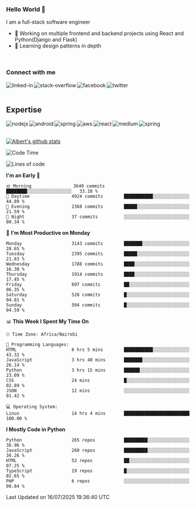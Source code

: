 

### Hello World 👋
I am a full-stack software engineer
- 🔭 Working on multiple frontend and backend projects using React and Python(Django and Flask)
- 🌱 Learning design patterns in depth

<br>

### Connect with me

[<img align="left" alt="linked-in" src="https://img.shields.io/badge/linkedin-%230077B5.svg?&style=for-the-badge&logo=linkedin&logoColor=white" />](https://www.linkedin.com/in/albert-byrone/)

<!-- [<img align="left" alt="medium" src="https://img.shields.io/badge/medium-%2312100E.svg?&style=for-the-badge&logo=medium&logoColor=white" />](https://56faisal.medium.com/) -->

[<img align="left" alt="stack-overflow" src="https://img.shields.io/badge/stack%20overflow-FE7A16?logo=stack-overflow&logoColor=white&style=for-the-badge" />](https://stackoverflow.com/users/11916317/albert-byrone)

[<img align="left" alt="facebook" src="https://img.shields.io/badge/facebook-%231877F2.svg?&style=for-the-badge&logo=facebook&logoColor=white" />](https://web.facebook.com/albert.byrone.1/)

[<img align="left" alt="twitter" src="https://img.shields.io/badge/twitter-%231DA1F2.svg?&style=for-the-badge&logo=twitter&logoColor=white" />](https://twitter.com/byrone_albert)

<br>

<br>

## Expertise
<img align="left" alt="nodejs" src="https://img.shields.io/badge/python%20-%2343853D.svg?&style=for-the-badge&logo=node.js&logoColor=white" />
<img align="left" alt="android" src="https://img.shields.io/badge/Flask-3DDC84?logo=android&logoColor=white&style=for-the-badge" />
<img align="left" alt="spring" src="https://img.shields.io/badge/drf%20-%236DB33F.svg?&style=for-the-badge&logo=spring&logoColor=white" />
<img align="left" alt="aws" src="https://img.shields.io/badge/django%20AWS-%23232F3E?logo=amazon-aws&logoColor=white&style=for-the-badge" />
<img align="left" alt="react" src="https://img.shields.io/badge/react%20-%2320232a.svg?&style=for-the-badge&logo=react&logoColor=%2361DAFB" />
<img align="left" alt="medium" src="https://img.shields.io/badge/Angular-%23316192.svg?&style=for-the-badge&logo=postgresql&logoColor=white" />
<img align="left" alt="spring" src="https://img.shields.io/badge/Javascript%20-%236DB33F.svg?&style=for-the-badge&logo=spring&logoColor=white" />
<br>
<br>


[![Albert's github stats](https://github-readme-stats.vercel.app/api?username=Albert-Byrone&count_private=true&show_icons=true&theme=radical&hide_rank=false)](https://github.com/anuraghazra/github-readme-stats)

<!-- [![Top Langs](https://github-readme-stats.vercel.app/api/top-langs/?username=Albert-Byrone&layout=compact)](https://github.com/anuraghazra/github-readme-stats) -->

<!--
**Albert-Byrone/Albert-Byrone** is a ✨ _special_ ✨ repository because its `README.md` (this file) appears on your GitHub profile.

Here are some ideas to get you started:

- 🔭 I’m currently working on ...
- 🌱 I’m currently learning ...
- 👯 I’m looking to collaborate on ...
- 🤔 I’m looking for help with ...
- 💬 Ask me about ...
- 📫 How to reach me: ...
- 😄 Pronouns: ...
- ⚡ Fun fact: ...
-->


<!--START_SECTION:waka-->
![Code Time](http://img.shields.io/badge/Code%20Time-1%2C978%20hrs%2054%20mins-blue)

![Lines of code](https://img.shields.io/badge/From%20Hello%20World%20I%27ve%20Written-81.9%20million%20lines%20of%20code-blue)

**I'm an Early 🐤** 

```text
🌞 Morning                3640 commits        ████████░░░░░░░░░░░░░░░░░   33.18 % 
🌆 Daytime                4924 commits        ███████████░░░░░░░░░░░░░░   44.89 % 
🌃 Evening                2368 commits        █████░░░░░░░░░░░░░░░░░░░░   21.59 % 
🌙 Night                  37 commits          ░░░░░░░░░░░░░░░░░░░░░░░░░   00.34 % 
```
📅 **I'm Most Productive on Monday** 

```text
Monday                   3143 commits        ███████░░░░░░░░░░░░░░░░░░   28.65 % 
Tuesday                  2395 commits        █████░░░░░░░░░░░░░░░░░░░░   21.83 % 
Wednesday                1788 commits        ████░░░░░░░░░░░░░░░░░░░░░   16.30 % 
Thursday                 1914 commits        ████░░░░░░░░░░░░░░░░░░░░░   17.45 % 
Friday                   697 commits         ██░░░░░░░░░░░░░░░░░░░░░░░   06.35 % 
Saturday                 528 commits         █░░░░░░░░░░░░░░░░░░░░░░░░   04.81 % 
Sunday                   504 commits         █░░░░░░░░░░░░░░░░░░░░░░░░   04.59 % 
```


📊 **This Week I Spent My Time On** 

```text
🕑︎ Time Zone: Africa/Nairobi

💬 Programming Languages: 
HTML                     6 hrs 5 mins        ███████████░░░░░░░░░░░░░░   43.32 % 
JavaScript               3 hrs 40 mins       ███████░░░░░░░░░░░░░░░░░░   26.14 % 
Python                   3 hrs 15 mins       ██████░░░░░░░░░░░░░░░░░░░   23.09 % 
CSS                      24 mins             █░░░░░░░░░░░░░░░░░░░░░░░░   02.89 % 
JSON                     12 mins             ░░░░░░░░░░░░░░░░░░░░░░░░░   01.42 % 

💻 Operating System: 
Linux                    14 hrs 4 mins       █████████████████████████   100.00 % 
```

**I Mostly Code in Python** 

```text
Python                   265 repos           █████████░░░░░░░░░░░░░░░░   36.96 % 
JavaScript               260 repos           █████████░░░░░░░░░░░░░░░░   36.26 % 
HTML                     52 repos            ██░░░░░░░░░░░░░░░░░░░░░░░   07.25 % 
TypeScript               19 repos            █░░░░░░░░░░░░░░░░░░░░░░░░   02.65 % 
PHP                      6 repos             ░░░░░░░░░░░░░░░░░░░░░░░░░   00.84 % 
```




 Last Updated on 16/07/2025 19:36:40 UTC
<!--END_SECTION:waka-->
